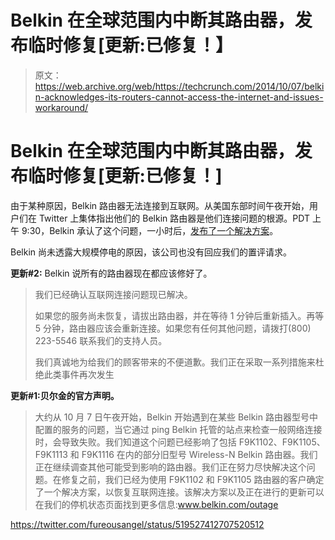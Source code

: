 # Belkin 在全球范围内中断其路由器，发布临时修复[更新:已修复！】

> 原文：<https://web.archive.org/web/https://techcrunch.com/2014/10/07/belkin-acknowledges-its-routers-cannot-access-the-internet-and-issues-workaround/>

# Belkin 在全球范围内中断其路由器，发布临时修复[更新:已修复！]

由于某种原因，Belkin 路由器无法连接到互联网。从美国东部时间午夜开始，用户们在 Twitter 上集体指出他们的 Belkin 路由器是他们连接问题的根源。PDT 上午 9:30，Belkin 承认了这个问题，一小时后，[发布了一个解决方案](https://web.archive.org/web/20221208210640/https://statuspage-production.s3.amazonaws.com/static/belkin.html)。

Belkin 尚未透露大规模停电的原因，该公司也没有回应我们的置评请求。

**更新#2:** Belkin 说所有的路由器现在都应该修好了。

> 我们已经确认互联网连接问题现已解决。
> 
> 如果您的服务尚未恢复，请拔出路由器，并在等待 1 分钟后重新插入。再等 5 分钟，路由器应该会重新连接。如果您有任何其他问题，请拨打(800) 223-5546 联系我们的支持人员。
> 
> 我们真诚地为给我们的顾客带来的不便道歉。我们正在采取一系列措施来杜绝此类事件再次发生

**更新#1:贝尔金的官方声明。** 

> 大约从 10 月 7 日午夜开始，Belkin 开始遇到在某些 Belkin 路由器型号中配置的服务的问题，当它通过 ping Belkin 托管的站点来检查一般网络连接时，会导致失败。我们知道这个问题已经影响了包括 F9K1102、F9K1105、F9K1113 和 F9K1116 在内的部分旧型号 Wireless-N Belkin 路由器。我们正在继续调查其他可能受到影响的路由器。我们正在努力尽快解决这个问题。在修复之前，我们已经为使用 F9K1102 和 F9K1105 路由器的客户确定了一个解决方案，以恢复互联网连接。该解决方案以及正在进行的更新可以在我们的停机状态页面找到更多信息:www.belkin.com/outage

https://twitter.com/fureousangel/status/519527412707520512